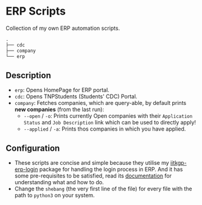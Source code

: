 # ERP Scripts

Collection of my own ERP automation scripts.

```graphql
.
├── cdc
├── company
└── erp
```

## Description

- `erp`: Opens HomePage for ERP portal.
- `cdc`: Opens TNPStudents (Students' CDC) Portal.
- `company`: Fetches companies, which are query-able, by default prints __new companies__ (from the last run):
  - `--open` / `-o`: Prints currently Open companies with their `Application Status` and `Job Description` link which can be used to directly apply!
  - `--applied` / `-a`: Prints thos companies in which you have applied.

## Configuration

- These scripts are concise and simple because they utilise my [iitkgp-erp-login](https://github.com/proffapt/iitkgp-erp-login-pypi) package for handling the login process in ERP. And it has some pre-requisites to be satisfied, read its [documentation](https://github.com/proffapt/iitkgp-erp-login-pypi#readme) for understanding what and how to do.
- Change the `shebang` (the very first line of the file) for every file with the path to `python3` on your system.
